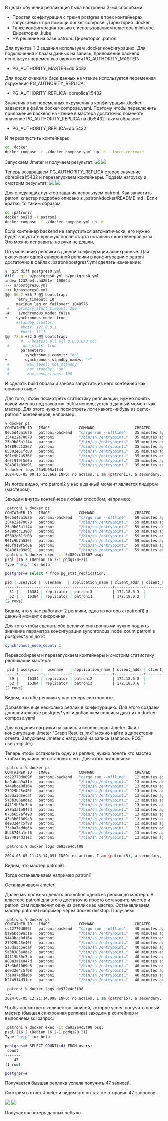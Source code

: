 В целях обучения репликация была настроена 3-мя способами:
 - Простая конфигурация с тремя postgres в трех контейнерах запускаемых при помощи docker compose. Директория .docker
 - Та же конфигурация только с использованием кластера minikube. Директория .kube
 - HA решение на базе patroni. Директория .patroni

Для пунктов 1-3 задания используем .docker конфигурацию. Для подключения к базам данных на запись, приложение backend использует переменную окружения PG_AUTHORITY_MASTER:
 - PG_AUTHORITY_MASTER=db:5432

Для подключения к базе данных на чтение используется переменная окружения PG_AUTHORITY_REPLICA:
 - PG_AUTHORITY_REPLICA=dbreplica1:5432

Значения этих переменных окружения в конфигурации .docker задаются в файле docker-compose.yaml.
Поэтому чтобы переключить приложение backend на чтение в мастера достаточно поменять значение PG_AUTHORITY_REPLICA на db:5432 таким образом:
 - PG_AUTHORITY_REPLICA=db:5432

И перезапустить контейнеры:
```bash
cd .docker
docker compose -f ./docker-compose.yaml up -d --force-recreate
```
Запускаем Jmeter и получаем результат:
![](./assets/master_only/Screenshot%202024-05-05%20at%2010.49.37%20(2).png)
![](./assets/master_only/Screenshot%202024-05-05%20at%2010.49.37%20.png)

Теперь возвращаем PG_AUTHORITY_REPLICA старое значение dbreplica1:5432 и перезапускаем контейнеры. Подаем нагрузку и смотрим результат:
![](./assets/one_replica/Screenshot%202024-05-05%20at%2010.53.27%20(2).png)
![](./assets/one_replica/Screenshot%202024-05-05%20at%2010.53.27.png)

Для следующих пунктов задания используем patroni.
Как запустить patroni кластер подробно описано в .patroni/docker/README.md . Если кратко, то таким образом:

```bash
cd .patroni/
docker build -t patroni .
docker compose -f ./docker-compose.yml up -d
```

Если контейнер backend не запуститься автоматически, его нужно будет запустить вручную после старта остальных контейнеров узла. Это можно исправить, но руки не дошли.

По умолчанию реплики в данной конфигурации асинхронные. Для включения одной снихронной реплики в конфигурации с patroni достаточно в файлах .patroni/postgres*.yml сделать изменение:
```bash
%  git diff postgres0.yml
diff --git a/postgres0.yml b/postgres0.yml
index 1232ab4..ad261ef 100644
--- a/postgres0.yml
+++ b/postgres0.yml
@@ -56,7 +56,7 @@ bootstrap:
     retry_timeout: 10
     maximum_lag_on_failover: 1048576
 #    primary_start_timeout: 300
-#    synchronous_mode: false
+    synchronous_mode: true
     #standby_cluster:
       #host: 127.0.0.1
       #port: 1111
@@ -72,6 +72,8 @@ bootstrap:
       #  - hostssl all all 0.0.0.0/0 md5
 #      use_slots: true
       parameters:
+        synchronous_commit: "on"
+        synchronous_standby_names: "*"
 #        wal_level: hot_standby
 #        hot_standby: "on"
 #        max_connections: 100
 ```

И сделать build образа и заново запустить из него контейнер как описано выше.

Для того, чтобы посмотреть статистику репликации, нужно понять какой именно нод захватил lock и используется в данный момент как мастер. Для этого нужно посмотреть логи какого-нибудь из demo-patroni* контейнеров, например:

```bash
% docker ps               
CONTAINER ID   IMAGE             COMMAND                  CREATED          STATUS          PORTS                                            NAMES
0ec5d45a1626   patroni-backend   "cargo run --offline"    35 minutes ago   Up 35 minutes   0.0.0.0:8000->8000/tcp, 0.0.0.0:9000->9000/tcp   patroni-backend-1
254e22e70078   patroni           "/bin/sh /entrypoint…"   35 minutes ago   Up 35 minutes                                                    demo-etcd3
25a9b05a1f44   patroni           "/bin/sh /entrypoint…"   35 minutes ago   Up 35 minutes                                                    demo-patroni1
54889cc13867   patroni           "/bin/sh /entrypoint…"   35 minutes ago   Up 35 minutes                                                    demo-patroni2
65302e61fc08   patroni           "/bin/sh /entrypoint…"   35 minutes ago   Up 35 minutes                                                    demo-etcd2
901c9b7a536f   patroni           "/bin/sh /entrypoint…"   35 minutes ago   Up 35 minutes                                                    demo-etcd1
4e5f919f5d0a   patroni           "/bin/sh /entrypoint…"   35 minutes ago   Up 35 minutes                                                    demo-patroni3
984361e09d91   patroni           "/bin/sh /entrypoint…"   35 minutes ago   Up 35 minutes   0.0.0.0:5001->5000/tcp, 0.0.0.0:5002->5001/tcp   demo-haproxy
% docker logs 25a9b05a1f44
2024-05-05 09:15:53,662 INFO: no action. I am (patroni1), a secondary, and following a leader (patroni2)
```

Из логов видно, что patroni2 у нас в данный момент является лидером (мастером).

Заходим внутрь контейнера любым способом, например:

```bash
.patroni % docker ps
CONTAINER ID   IMAGE             COMMAND                  CREATED          STATUS          PORTS                                            NAMES
0ec5d45a1626   patroni-backend   "cargo run --offline"    59 minutes ago   Up 59 minutes   0.0.0.0:8000->8000/tcp, 0.0.0.0:9000->9000/tcp   patroni-backend-1
254e22e70078   patroni           "/bin/sh /entrypoint…"   59 minutes ago   Up 59 minutes                                                    demo-etcd3
25a9b05a1f44   patroni           "/bin/sh /entrypoint…"   59 minutes ago   Up 59 minutes                                                    demo-patroni1
54889cc13867   patroni           "/bin/sh /entrypoint…"   59 minutes ago   Up 59 minutes                                                    demo-patroni2
65302e61fc08   patroni           "/bin/sh /entrypoint…"   59 minutes ago   Up 59 minutes                                                    demo-etcd2
901c9b7a536f   patroni           "/bin/sh /entrypoint…"   59 minutes ago   Up 59 minutes                                                    demo-etcd1
4e5f919f5d0a   patroni           "/bin/sh /entrypoint…"   59 minutes ago   Up 59 minutes                                                    demo-patroni3
984361e09d91   patroni           "/bin/sh /entrypoint…"   59 minutes ago   Up 59 minutes   0.0.0.0:5001->5000/tcp, 0.0.0.0:5002->5001/tcp   demo-haproxy
.patroni % docker exec -it 54889cc13867 psql
psql (16.2 (Debian 16.2-1.pgdg120+2))
Type "help" for help.

postgres=# select * from pg_stat_replication;

pid | usesysid |  usename   | application_name | client_addr | client_hostname | client_port |         backend_start         | backend_xmin |   state   | sent_lsn  | write_lsn | flush_lsn | replay_lsn | write_lag | flush_lag | replay_lag | sync_priority | sync_state |          reply_time           
-----+----------+------------+------------------+-------------+-----------------+-------------+-------------------------------+--------------+-----------+-----------+-----------+-----------+------------+-----------+-----------+------------+---------------+------------+-------------------------------
  61 |    16384 | replicator | patroni3         | 172.18.0.3  |                 |       38758 | 2024-05-05 08:41:34.590208+00 |              | streaming | 0/4115A08 | 0/4115A08 | 0/4115A08 | 0/4115A08  |           |           |            |             0 | async      | 2024-05-05 09:42:18.972748+00
  62 |    16384 | replicator | patroni1         | 172.18.0.2  |                 |       36572 | 2024-05-05 08:41:34.590587+00 |              | streaming | 0/4115A08 | 0/4115A08 | 0/4115A08 | 0/4115A08  |           |           |            |             1 | sync       | 2024-05-05 09:42:19.08288+00
(2 rows)

```

Видим, что у нас работают 2 реплики, одна из которых (patroni1) в данный момент синхронная.

Для того чтобы сделать обе реплики синхронными нужно поднять значение параметра конфигурации synchronous_node_count patroni в postgres*.yml до 2:
```yaml
synchronous_node_count: 2
```

Перевсобираем и перезапускаем контейнеры и смотрим статистику репликации мастера:

```bash
 pid | usesysid |  usename   | application_name | client_addr | client_hostname | client_port |         backend_start         | backend_xmin |   state   | sent_lsn  | write_lsn | flush_lsn | replay_lsn | write_lag | flush_lag | replay_lag | sync_priority | sync_state |          reply_time           
-----+----------+------------+------------------+-------------+-----------------+-------------+-------------------------------+--------------+-----------+-----------+-----------+-----------+------------+-----------+-----------+------------+---------------+------------+-------------------------------
  59 |    16384 | replicator | patroni2         | 172.18.0.8  |                 |       53950 | 2024-05-05 09:47:06.224956+00 |              | streaming | 0/4115AF0 | 0/4115AF0 | 0/4115AF0 | 0/4115AF0  |           |           |            |             1 | sync       | 2024-05-05 10:04:29.207208+00
  62 |    16384 | replicator | patroni3         | 172.18.0.6  |                 |       58922 | 2024-05-05 09:47:09.756673+00 |              | streaming | 0/4115AF0 | 0/4115AF0 | 0/4115AF0 | 0/4115AF0  |           |           |            |             2 | sync       | 2024-05-05 10:04:29.216637+00
(2 rows)
```

Видим, что обе реплики у нас теперь синхронные.

Добавляем еще несколько реплик в конфигурацию. Для этого создаем дополнительные postgres*.yml и добавляем сервисы для них в docker-compose.yaml

Для создания нагрузки на запись я использовал Jmeter. Файл конфигурации Jmeter "Graph Results.jmx" можно найти в директории отчета.
Запускаем Jmeter с нагрузкой на запись (запросы POST user/register)

Теперь чтобы остановить одну из реплик, нужно понять кто мастер чтобы случайно не остановить его. Для этого выполняем:

```bash
.patroni % docker ps
CONTAINER ID   IMAGE             COMMAND                  CREATED          STATUS          PORTS                                            NAMES
cc22770d009f   patroni-backend   "cargo run --offline"    12 minutes ago   Up 12 minutes   0.0.0.0:8000->8000/tcp, 0.0.0.0:9000->9000/tcp   patroni-backend-1
ba9abcb9a31e   patroni           "/bin/sh /entrypoint…"   13 minutes ago   Up 12 minutes                                                    demo-etcd4
9449bce0d164   patroni           "/bin/sh /entrypoint…"   13 minutes ago   Up 12 minutes                                                    demo-patroni2
27929b25e40f   patroni           "/bin/sh /entrypoint…"   13 minutes ago   Up 12 minutes   0.0.0.0:5001->5000/tcp, 0.0.0.0:5002->5001/tcp   demo-haproxy
5a3da3d5ecaf   patroni           "/bin/sh /entrypoint…"   13 minutes ago   Up 12 minutes                                                    demo-etcd1
5a3b385a8da2   patroni           "/bin/sh /entrypoint…"   13 minutes ago   Up 12 minutes                                                    demo-patroni3
84119b30c3cb   patroni           "/bin/sh /entrypoint…"   13 minutes ago   Up 12 minutes                                                    demo-etcd2
a88a3a1e847d   patroni           "/bin/sh /entrypoint…"   13 minutes ago   Up 4 minutes                                                     demo-patroni6
073b657af490   patroni           "/bin/sh /entrypoint…"   13 minutes ago   Up 12 minutes                                                    demo-patroni1
43e3b01069e8   patroni           "/bin/sh /entrypoint…"   13 minutes ago   Up 12 minutes                                                    demo-patroni4
de932e4c5f98   patroni           "/bin/sh /entrypoint…"   13 minutes ago   Up 4 minutes                                                     demo-patroni5
73e0a7edde6b   patroni           "/bin/sh /entrypoint…"   13 minutes ago   Up 12 minutes                                                    demo-etcd3
8b48743a1ef6   patroni           "/bin/sh /entrypoint…"   13 minutes ago   Up 12 minutes                                                    demo-etcd6
b274914d31ec   patroni           "/bin/sh /entrypoint…"   13 minutes ago   Up 12 minutes                                                    demo-etcd5

.patroni % docker logs de932e4c5f98
...
2024-05-05 11:43:14,091 INFO: no action. I am (patroni5), a secondary, and following a leader (patroni6)
```

Видим, что мастер patroni6 .

Тогда останавливаем например patroni1

Останавливаем Jmeter

Далее мы должны сделать promotion одной из реплик до мастера. В кластере patroni для этого достаточно просто остановить мастер и patroni сам подключит одну из реплик как мастер. Останавливаем мастер patroni6 например через docker desktop. Получаем:

```bash
.patroni % docker ps                        
CONTAINER ID   IMAGE             COMMAND                  CREATED          STATUS          PORTS                                            NAMES
cc22770d009f   patroni-backend   "cargo run --offline"    40 minutes ago   Up 39 minutes   0.0.0.0:8000->8000/tcp, 0.0.0.0:9000->9000/tcp   patroni-backend-1
ba9abcb9a31e   patroni           "/bin/sh /entrypoint…"   40 minutes ago   Up 40 minutes                                                    demo-etcd4
9449bce0d164   patroni           "/bin/sh /entrypoint…"   40 minutes ago   Up 40 minutes                                                    demo-patroni2
27929b25e40f   patroni           "/bin/sh /entrypoint…"   40 minutes ago   Up 40 minutes   0.0.0.0:5001->5000/tcp, 0.0.0.0:5002->5001/tcp   demo-haproxy
5a3da3d5ecaf   patroni           "/bin/sh /entrypoint…"   40 minutes ago   Up 40 minutes                                                    demo-etcd1
5a3b385a8da2   patroni           "/bin/sh /entrypoint…"   40 minutes ago   Up 40 minutes                                                    demo-patroni3
84119b30c3cb   patroni           "/bin/sh /entrypoint…"   40 minutes ago   Up 40 minutes                                                    demo-etcd2
a88a3a1e847d   patroni           "/bin/sh /entrypoint…"   40 minutes ago   Up 31 minutes                                                    demo-patroni6
43e3b01069e8   patroni           "/bin/sh /entrypoint…"   40 minutes ago   Up 4 seconds                                                     demo-patroni4
de932e4c5f98   patroni           "/bin/sh /entrypoint…"   40 minutes ago   Up 31 minutes                                                    demo-patroni5
73e0a7edde6b   patroni           "/bin/sh /entrypoint…"   40 minutes ago   Up 40 minutes                                                    demo-etcd3
b274914d31ec   patroni           "/bin/sh /entrypoint…"   40 minutes ago   Up 40 minutes                                                    demo-etcd5

.patroni % docker logs de932e4c5f98
...
2024-05-05 12:21:14,998 INFO: no action. I am (patroni5), a secondary, and following a leader (patroni3)
```

Чтобы посмотреть количество записей, которое успел получить новый мастер (бывшая синхронная реплика) заходим в контейнер и выполняем sql запрос:
```bash
.patroni % docker exec -it de932e4c5f98 psql
psql (16.2 (Debian 16.2-1.pgdg120+2))
Type "help" for help.

postgres=# SELECT COUNT(id) FROM users;
 count 
-------
    47
(1 row)

postgres=# 
```

Получается бывшая реплика успела получить 47 записей.

Смотрим в отчет Jmeter и видим что он так же отправил 47 запросов.

![](./assets/jmeter_report/Screenshot%202024-05-05%20at%2015.25.34.png)
![](./assets/jmeter_report/Screenshot%202024-05-05%20at%2015.25.34%20(2).png)

Получается потерь данных небыло.